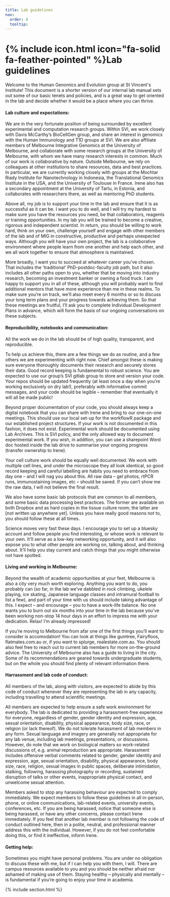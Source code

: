 ```yaml
---
title: Lab guidelines
nav:
  order: 4
  tooltip: 
---
```


# {% include icon.html icon="fa-solid fa-feather-pointed" %}Lab guidelines

Welcome to the Human Genomics and Evolution group at St Vincent's Institute! This document is a shorter version of our internal lab manual sets out some of our basic tenets and policies, and is a great way to get oriented in the lab and decide whether it would be a place where you can thrive.

#### Lab culture and expectations:

We are in the very fortunate position of being surrounded by excellent experimental and computation research groups. Within SVI, we work closely with Davis McCarthy’s BioCellGen group, and share an interest in genomics with the Human Immunology and T1D groups at SVI. We are also affiliate members of Melbourne Integrative Genomics at the University of Melbourne, and collaborate with some research groups at the University of Melbourne, with whom we have many research interests in common. Much of our work is collaborative by nature. Outside Melbourne, we rely on colleagues at other institutions to share resources, data and best practices. In particular, we are currently working closely with groups at the Mochtar Riady Institute for Nanotechnology in Indonesia, the Translational Genomics Institute in the USA, and the University of Toulouse in France. Irene also has a secondary appointment at the University of Tartu, in Estonia, and collaborates with researchers there, as well as mentoring PhD students. 

Above all, my job is to support your time in the lab and ensure that it is as successful as it can be. I want you to do well, and I will try my hardest to make sure you have the resources you need, be that collaborators, reagents or training opportunities. In my lab you will be trained to become a creative, rigorous and independent scientist. In return, you should be willing to work hard, think on your own, challenge yourself and engage with other members of the lab and of MIG in constructive, productive and perhaps unexpected ways. Although you will have your own project, the lab is a collaborative environment where people learn from one another and help each other, and we all work together to ensure that atmosphere is maintained.

More broadly, I want you to succeed at whatever career you’ve chosen. That includes the 'traditional' PhD-postdoc-faculty job path, but it also includes all other paths open to you, whether that be moving into industry research, becoming an investment banker or owning a food truck. I am happy to support you in all of these, although you will probably want to find additional mentors that have more experience than me in these realms. To make sure you’re on track, we’ll also meet every 6 months or so to discuss your long term plans and your progress towards achieving them. So that these meetings are fruitful, I’ll ask you to complete Individual Development Plans in advance, which will form the basis of our ongoing conversations on these subjects.

#### Reproducibility, notebooks and communication:
All the work we do in the lab should be of high quality, transparent, and reproducible. 

To help us achieve this, there are a few things we do as routine, and a few others we are experimenting with right now. Chief amongst these is making sure everyone thoroughly documents their research and securely stores their data. Good record keeping is fundamental to robust science. You are expected to use our group’s SVI gitlab group to store and version your code. Your repos should be updated frequently (at least once a day when you’re working exclusively on dry lab!), preferably with informative commit messages, and your code should be legible – remember that eventually it will all be made public!  

Beyond proper documentation of your code, you should always keep a digital notebook that you can share with Irene and bring to our one-on-one meetings. This should use our local set-up for the workflowR package and our established project structures. If your work is not documented in this fashion, it does not exist. Experimental work should be documented using Lab Archives. This is SVI policy, and the only allowed way to document experimental work. If you wish, in addition, you can use a sharepoint Word doc hosted inside the lab drive to summarise your ongoing progress (transfer ownership to Irene). 

Your cell culture work should be equally well documented. We work with multiple cell lines, and under the microscope they all look identical, so good record keeping and careful labelling are habits you need to embrace from day one – and I will nag you about this. All raw data – gel photos, rtPCR runs, immunostaining images, etc – should be saved. If you can’t show me the raw data, I will not believe the final result.

We also have some basic lab protocols that are common to all members, and some basic data processing best practices. The former are available on both Dropbox and as hard copies in the tissue culture room; the latter are [not written up anywhere yet]. Unless you have really good reasons not to, you should follow these at all times.

Science moves very fast these days. I encourage you to set up a bluesky account and follow people you find interesting, or whose work is relevant to your own. It’ll serve as a low-key networking opportunity, and it will also expose you to what other people are working on, talking about, and thinking about. It’ll help you stay current and catch things that you might otherwise not have spotted.

#### Living and working in Melbourne:
Beyond the wealth of academic opportunities at your feet, Melbourne is also a city very much worth exploring. Anything you want to do, you probably can (so far, in the lab we’ve dabbled in rock climbing, ukelele playing, ice skating, Japanese language classes and intramural football to list a few), and part of your time with us should include taking advantage of this. I expect – and encourage – you to have a work-life balance. No one wants you to burn out six months into your time in the lab because you’ve been working non-stop 14 hour days in an effort to impress me with your dedication. Relax! I’m already impressed!

If you’re moving to Melbourne from afar one of the first things you’ll want to consider is accomodation! You can look at things like gumtree, Fairyfloos, flatmates.com.au or, if you want to splurge, realestate.com.au. You should also feel free to reach out to current lab members for more on-the-ground advice. The University of Melbourne also has a guide to living in the city. Some of its recommendations are geared towards undergraduate students, but on the whole you should find plenty of relevant information there.

#### Harrassment and lab code of conduct:
All members of the lab, along with visitors, are expected to abide by this code of conduct whenever they are representing the lab in any capacity, including travelling to attend scientific meetings. 

All members are expected to help ensure a safe work environment for everybody. The lab is dedicated to providing a harassment-free experience for everyone, regardless of gender, gender identity and expression, age, sexual orientation, disability, physical appearance, body size, race, or religion (or lack thereof). We do not tolerate harassment of lab members in any form. Sexual language and imagery are generally not appropriate for any lab venue, including lab meetings, presentations, or discussions. However, do note that we work on biological matters so work-related discussions of, e.g. animal reproduction are appropriate. Harassment includes offensive verbal comments related to gender, gender identity and expression, age, sexual orientation, disability, physical appearance, body size, race, religion, sexual images in public spaces, deliberate intimidation, stalking, following, harassing photography or recording, sustained disruption of talks or other events, inappropriate physical contact, and unwelcome sexual attention.  

Members asked to stop any harassing behaviour are expected to comply immediately. We expect members to follow these guidelines in all in-person, phone, or online communications, lab-related events, university events, conferences, etc. If you are being harassed, notice that someone else is being harassed, or have any other concerns, please contact Irene immediately. If you feel that another lab member is not following the code of conduct outlined here, then in a polite, neutral, and professional manner address this with the individual. However, if you do not feel comfortable doing this, or find it ineffective, inform Irene.  

#### Getting help:
Sometimes you might have personal problems. You are under no obligation to discuss these with me, but if I can help you with them, I will. There are campus resources available to you and you should be neither afraid nor ashamed of making use of them. Staying healthy – physically and mentally – is fundamental if you’re going to enjoy your time in academia. 

{% include section.html %}

